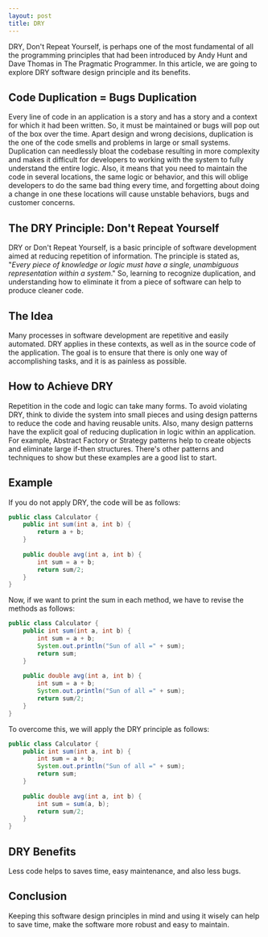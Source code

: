 ```yaml
---
layout: post
title: DRY
---
```


DRY, Don't Repeat Yourself, is perhaps one of the most fundamental of all the programming principles that had been introduced by Andy Hunt and Dave Thomas in The Pragmatic Programmer. In this article, we are going to explore DRY software design principle and its benefits.

## Code Duplication = Bugs Duplication

Every line of code in an application is a story and has a story and a context for which it had been written. So, it must be maintained or bugs will pop out of the box over the time. Apart design and wrong decisions, duplication is the one of the code smells and problems in large or small systems. Duplication can needlessly bloat the codebase resulting in more complexity and makes it difficult for developers to working with the system to fully understand the entire logic. Also, it means that you need to maintain the code in several locations, the same logic or behavior, and this will oblige developers to do the same bad thing every time, and forgetting about doing a change in one these locations will cause unstable behaviors, bugs and customer concerns.

## The DRY Principle: Don't Repeat Yourself

DRY or Don't Repeat Yourself, is a basic principle of software development aimed at reducing repetition of information. The principle is stated as, "*Every piece of knowledge or logic must have a single, unambiguous representation within a system*." So, learning to recognize duplication, and understanding how to eliminate it from a piece of software can help to produce cleaner code.

## The Idea

Many processes in software development are repetitive and easily automated. DRY applies in these contexts, as well as in the source code of the application. The goal is to ensure that there is only one way of accomplishing tasks, and it is as painless as possible. 

## How to Achieve DRY

Repetition in the code and logic can take many forms. To avoid violating DRY, think to divide the system into small pieces and using design patterns to reduce the code and having reusable units. Also, many design patterns have the explicit goal of reducing duplication in logic within an application. For example, Abstract Factory or Strategy patterns help to create objects and eliminate large if-then structures. There's other patterns and techniques to show but these examples are a good list to start.

## Example

If you do not apply DRY, the code will be as follows:

```java
public class Calculator {
	public int sum(int a, int b) {
		return a + b;
	}
 
	public double avg(int a, int b) {
		int sum = a + b;
		return sum/2;
	}
}
```

Now, if we want to print the sum in each method, we have to revise the methods as follows:

```java
public class Calculator {
	public int sum(int a, int b) {
        int sum = a + b;
        System.out.println("Sun of all =" + sum);
		return sum;
	}
 
	public double avg(int a, int b) {
		int sum = a + b;
        System.out.println("Sun of all =" + sum);
		return sum/2;
	}
}
```

To overcome this, we will apply the DRY principle as follows:

```java
public class Calculator {
	public int sum(int a, int b) {
        int sum = a + b;
        System.out.println("Sun of all =" + sum);
		return sum;
	}
 
	public double avg(int a, int b) {
		int sum = sum(a, b);
		return sum/2;
	}
}
```

## DRY Benefits

Less code helps to saves time, easy maintenance, and also less bugs.

## Conclusion

Keeping this software design principles in mind and using it wisely can help to save time, make the software more robust and easy to maintain.

